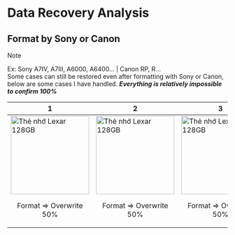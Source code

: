 # Data Recovery Analysis

## Format by Sony or Canon
> [!Note]
> Ex: Sony A7IV, A7III, A6000, A6400... | Canon RP, R... <br>
> Some cases can still be restored even after formatting with Sony or Canon, below are some cases I have handled. ***Everything is relatively impossible to confirm 100%***



| 1 | 2 | 3 |
|----------|---------|---------|
| <img src="https://github.com/user-attachments/assets/2e935631-b881-4392-86f6-3bb60e2e191a" alt="Thẻ nhớ Lexar 128GB" width="179" style="max-width: 100%; margin: 0 auto;"> <br> <p style="text-align: center;">Format => Overwrite 50%</p> | <img src="https://github.com/user-attachments/assets/2e935631-b881-4392-86f6-3bb60e2e191a" alt="Thẻ nhớ Lexar 128GB" width="179" style="max-width: 100%; margin: 0 auto;"> <br> <p style="text-align: center;">Format => Overwrite 50%</p> | <img src="https://github.com/user-attachments/assets/2e935631-b881-4392-86f6-3bb60e2e191a" alt="Thẻ nhớ Lexar 128GB" width="179" style="max-width: 100%; margin: 0 auto;"> <br> <p style="text-align: center;">Format => Overwrite 50%</p> |


